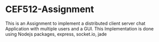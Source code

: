 # CEF512-Assignment
This is an Assignment to implement a distributed client server chat Application with multiple users and a GUI. This Implementation is done using Nodejs packages, express, socket.io, jade
